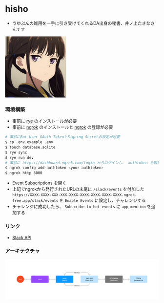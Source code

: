 # hisho

- うゆぷんの雑用を一手に引き受けてくれるDA出身の秘書、井ノ上たきなさんです

<img src="images/takina.png" width="200">

### 環境構築

- 事前に [rye](https://rye-up.com/) のインストールが必要
- 事前に [ngrok](https://ngrok.com/download) のインストールと [ngrok](https://dashboard.ngrok.com/signup) の登録が必要

```bash
# 事前にBot User OAuth TokenとSigning Secretの設定が必要
$ cp .env.example .env
$ touch database.sqlite
$ rye sync
$ rye run dev
# 事前に https://dashboard.ngrok.com/login からログインし、 authtoken を取得
$ ngrok config add-authtoken <your authtoken>
$ ngrok http 3000
```

- [Event Subscriptions](https://api.slack.com/apps/A05QQL8BRJ8/event-subscriptions) を開く
- 上記でngrokから発行されたURLの末尾に `/slack/events` を付加した `https://XXXX-XXXX-XXX-XXX-XXXX-XXXX-XXXX-XXXX-XXXX.ngrok-free.app/slack/events` を `Enable Events` に設定し、チャレンジする
- チャレンジに成功したら、 `Subscribe to bot events` に `app_mention` を追加する

### リンク

- [Slack API](https://api.slack.com/apps/A05QQL8BRJ8)

### アーキテクチャ

<img src="images/architecture.png" width="600">
